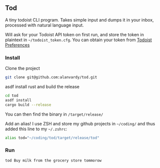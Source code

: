 ## Tod

A tiny todoist CLI program. Takes simple input and dumps it in your inbox, processed with natural language input.

Will ask for your Todoist API token on first run, and store the token in plaintext in `~/todoist_token.cfg`. You can obtain your token from [Todoist Preferences](https://todoist.com/prefs/integrations)

### Install

Clone the project

```bash
git clone git@github.com:alanvardy/tod.git
```

asdf install rust and build the release

```bash
cd tod
asdf install
cargo build --release
```

You can then find the binary in `/target/release/`

Add an alias! I use ZSH and store my github projects in `~/coding/` and thus added this line to my `~/.zshrc`:

```bash
alias tod="~/coding/tod/target/release/tod"
```

### Run

```bash
tod Buy milk from the grocery store tommorow
```
